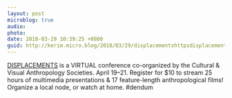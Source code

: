 ```yaml
---
layout: post
microblog: true
audio: 
photo: 
date: 2018-03-29 10:39:25 +0800
guid: http://kerim.micro.blog/2018/03/29/displacementshttpsdisplacementsjhuedu-is-a.html
---
```

[DISPLACEMENTS](https://displacements.jhu.edu/) is a VIRTUAL conference co-organized by the Cultural & Visual Anthropology Societies. April 19–21. Register for $10 to stream 25 hours of multimedia presentations & 17 feature-length anthropological films! Organize a local node, or watch at home. #dendum 
